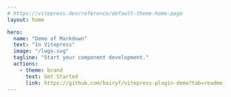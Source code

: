 ```yaml
---
# https://vitepress.dev/reference/default-theme-home-page
layout: home

hero:
  name: "Demo of Markdown"
  text: "In Vitepress"
  image: "/logo.svg"
  tagline: "Start your component development."
  actions:
    - theme: brand
      text: Get Started
      link: https://github.com/hairyf/vitepress-plugin-demo?tab=readme-ov-file#install
---
```


<demo
  title="输出 Hello World"
  desc="这是一个将“Hello World”打印到控制台的Vue组件的简单示例。"
  src="../index.vue"
  attrs="{5}"
  attrs-in-js="{4}"
  twoslash
  expand
/>
